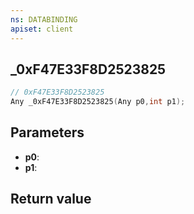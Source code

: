 ```yaml
---
ns: DATABINDING
apiset: client
---
```

## _0xF47E33F8D2523825

```c
// 0xF47E33F8D2523825
Any _0xF47E33F8D2523825(Any p0,int p1);
```


## Parameters
* **p0**:
* **p1**:

## Return value

